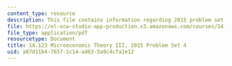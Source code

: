 ```yaml
---
content_type: resource
description: This file contains information regarding 2015 problem set 4.
file: https://ol-ocw-studio-app-production.s3.amazonaws.com/courses/14-123-microeconomic-theory-iii-spring-2015/a87d11b476571c14ad635a9c4cfa1e12_MIT14_123S15_PSet_4_15.pdf
file_type: application/pdf
resourcetype: Document
title: 14.123 Microeconomic Theory III, 2015 Problem Set 4
uid: a87d11b4-7657-1c14-ad63-5a9c4cfa1e12
---
```

